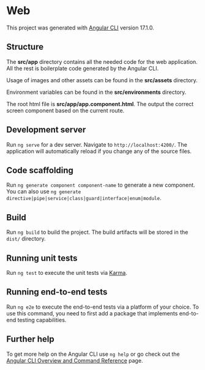 # Web

This project was generated with [Angular CLI](https://github.com/angular/angular-cli) version 17.1.0.

## Structure
The **src/app** directory contains all the needed code for the web application.
All the rest is boilerplate code generated by the Angular CLI.

Usage of images and other assets can be found in the **src/assets** directory.

Environment variables can be found in the **src/environments** directory.

The root html file is **src/app/app.component.html**. The <router-outlet></router-outlet> output the correct screen component based on the current route.

## Development server

Run `ng serve` for a dev server. Navigate to `http://localhost:4200/`. The application will automatically reload if you change any of the source files.

## Code scaffolding

Run `ng generate component component-name` to generate a new component. You can also use `ng generate directive|pipe|service|class|guard|interface|enum|module`.

## Build

Run `ng build` to build the project. The build artifacts will be stored in the `dist/` directory.

## Running unit tests

Run `ng test` to execute the unit tests via [Karma](https://karma-runner.github.io).

## Running end-to-end tests

Run `ng e2e` to execute the end-to-end tests via a platform of your choice. To use this command, you need to first add a package that implements end-to-end testing capabilities.

## Further help

To get more help on the Angular CLI use `ng help` or go check out the [Angular CLI Overview and Command Reference](https://angular.io/cli) page.
